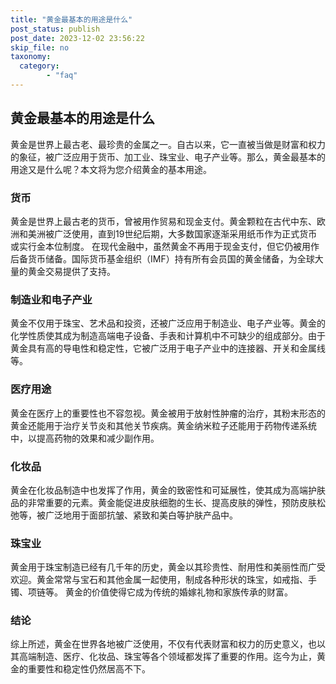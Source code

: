 ```yaml
---
title: "黄金最基本的用途是什么"
post_status: publish
post_date: 2023-12-02 23:56:22
skip_file: no
taxonomy:
  category:
        - "faq"
---
```


## 黄金最基本的用途是什么

黄金是世界上最古老、最珍贵的金属之一。自古以来，它一直被当做是财富和权力的象征，被广泛应用于货币、加工业、珠宝业、电子产业等。那么，黄金最基本的用途又是什么呢？本文将为您介绍黄金的基本用途。

### 货币

黄金是世界上最古老的货币，曾被用作贸易和现金支付。黄金颗粒在古代中东、欧洲和美洲被广泛使用，直到19世纪后期，大多数国家逐渐采用纸币作为正式货币或实行金本位制度。 在现代金融中，虽然黄金不再用于现金支付，但它仍被用作后备货币储备。国际货币基金组织（IMF）持有所有会员国的黄金储备，为全球大量的黄金交易提供了支持。

### 制造业和电子产业

黄金不仅用于珠宝、艺术品和投资，还被广泛应用于制造业、电子产业等。黄金的化学性质使其成为制造高端电子设备、手表和计算机中不可缺少的组成部分。由于黄金具有高的导电性和稳定性，它被广泛用于电子产业中的连接器、开关和金属线等。

### 医疗用途

黄金在医疗上的重要性也不容忽视。黄金被用于放射性肿瘤的治疗，其粉末形态的黄金还能用于治疗关节炎和其他关节疾病。黄金纳米粒子还能用于药物传递系统中，以提高药物的效果和减少副作用。

### 化妆品

黄金在化妆品制造中也发挥了作用，黄金的致密性和可延展性，使其成为高端护肤品的非常重要的元素。黄金能促进皮肤细胞的生长、提高皮肤的弹性，预防皮肤松弛等，被广泛地用于面部抗皱、紧致和美白等护肤产品中。

### 珠宝业

黄金用于珠宝制造已经有几千年的历史，黄金以其珍贵性、耐用性和美丽性而广受欢迎。黄金常常与宝石和其他金属一起使用，制成各种形状的珠宝，如戒指、手镯、项链等。 黄金的价值使得它成为传统的婚嫁礼物和家族传承的财富。

### 结论

综上所述，黄金在世界各地被广泛使用，不仅有代表财富和权力的历史意义，也以其高端制造、医疗、化妆品、珠宝等各个领域都发挥了重要的作用。迄今为止，黄金的重要性和稳定性仍然居高不下。
